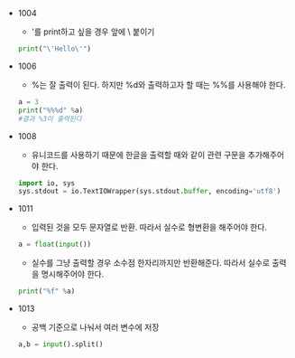 * 1004
  - '를 print하고 싶을 경우 앞에 \ 붙이기
  ```python
  print("\'Hello\'")
  ```

* 1006
  - %는 잘 출력이 된다. 하지만 %d와 출력하고자 할 때는 %%를 사용해야 한다.
  ```python
  a = 3
  print("%%%d" %a)
  #결과 %3이 출력된다
  ```

* 1008
  - 유니코드를 사용하기 때문에 한글을 출력할 때와 같이 관련 구문을 추가해주어야 한다.
  ```python
  import io, sys
  sys.stdout = io.TextIOWrapper(sys.stdout.buffer, encoding='utf8')
  ```
  
* 1011
  - 입력된 것을 모두 문자열로 반환. 따라서 실수로 형변환을 해주어야 한다.
  ```python
  a = float(input())
  ```

  - 실수를 그냥 출력할 경우 소수점 한자리까지만 반환해준다. 따라서 실수로 출력을 명시해주어야 한다.
  ```python
  print("%f" %a)
  ```
  
* 1013
  - 공백 기준으로 나눠서 여러 변수에 저장
  ```python
  a,b = input().split()
  ```
